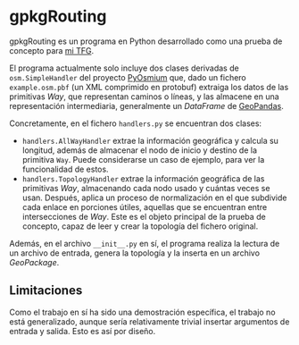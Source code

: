 # gpkgRouting

gpkgRouting es un programa en Python desarrollado como una prueba de concepto para [mi TFG](https://www.github.com/Alxe/UGR_TFG).

El programa actualmente solo incluye dos clases derivadas de `osm.SimpleHandler` del proyecto [PyOsmium](https://osmcode.org/pyosmium/) que, dado un fichero `example.osm.pbf` (un XML comprimido en protobuf) extraiga los datos de las primitivas _Way_, que representan caminos o líneas, y las almacene en una representación intermediaria, generalmente un _DataFrame_ de [GeoPandas](http://geopandas.org/).

Concretamente, en el fichero `handlers.py` se encuentran dos clases:

* `handlers.AllWayHandler` extrae la información geográfica y calcula su longitud, además de almacenar el nodo de inicio y destino de la primitiva `Way`. Puede considerarse un caso de ejemplo, para ver la funcionalidad de estos.
* `handlers.TopologyHandler` extrae la información geográfica de las primitivas _Way_, almacenando cada nodo usado y cuántas veces se usan. Después, aplica un proceso de normalización en el que subdivide cada enlace en porciones útiles, aquellas que se encuentran entre intersecciones de _Way_. Este es el objeto principal de la prueba de concepto, capaz de leer y crear la topología del fichero original.

Además, en el archivo `__init__.py` en sí, el programa realiza la lectura de un archivo de entrada, genera la topología y la inserta en un archivo _GeoPackage_.

## Limitaciones

Como el trabajo en sí ha sido una demostración específica, el trabajo no está generalizado, aunque sería relativamente trivial insertar argumentos de entrada y salida. Esto es así por diseño.
